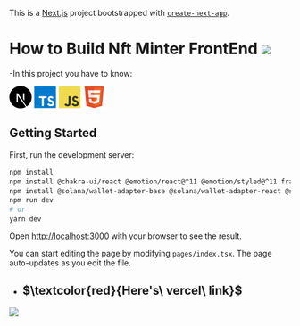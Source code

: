 This is a [Next.js](https://nextjs.org/) project bootstrapped with [`create-next-app`](https://github.com/vercel/next.js/tree/canary/packages/create-next-app).
# How to Build Nft Minter FrontEnd  [![](https://img.shields.io/badge/NFTMinterPage-yellow?style=for-the-badge)](https://solana-nftminter-frontend.vercel.app/)
-In this project you have to know:
<div>
    <img src="https://raw.githubusercontent.com/devicons/devicon/1119b9f84c0290e0f0b38982099a2bd027a48bf1/icons/nextjs/nextjs-original.svg" title="Next" alt="Next" width="40" height="40"/>
     <img src="https://raw.githubusercontent.com/devicons/devicon/1119b9f84c0290e0f0b38982099a2bd027a48bf1/icons/typescript/typescript-original.svg" title="typescript" **alt="typescript" width="40" height="40"/> 
    <img src="https://github.com/devicons/devicon/blob/master/icons/javascript/javascript-original.svg" title="Git" **alt="Git" width="40" height="40"/> 
  <img src="https://github.com/devicons/devicon/blob/master/icons/html5/html5-original.svg" title="Git" **alt="Git" width="40" height="40"/>
</div>

## Getting Started

First, run the development server:

```bash
npm install
npm install @chakra-ui/react @emotion/react@^11 @emotion/styled@^11 framer-motion@^6 @chakra-ui/icons
npm install @solana/wallet-adapter-base @solana/wallet-adapter-react @solana/wallet-adapter-react-ui @solana/wallet-adapter-wallets @solana/web3.js
npm run dev
# or
yarn dev
```

Open [http://localhost:3000](http://localhost:3000) with your browser to see the result.

You can start editing the page by modifying `pages/index.tsx`. The page auto-updates as you edit the file.

* ## $\textcolor{red}{Here's\ vercel\ link}$ 

[![](https://img.shields.io/badge/NFTMinterPage-yellow?style=for-the-badge)](https://solana-nftminter-frontend.vercel.app/)

